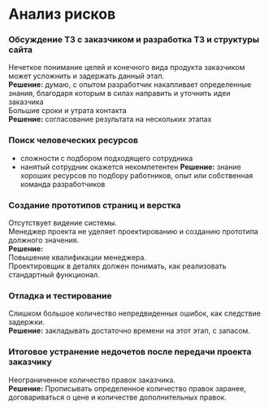 # Анализ рисков 
### Обсуждение ТЗ с заказчиком и разработка ТЗ и структуры сайта
Нечеткое понимание целей и конечного вида продукта заказчиком может усложнить и задержать данный этап.  
**Решение:** думаю, с опытом разработчик накапливает определенные знания, благодаря которым в силах направить и уточнить идеи заказчика  
Большие сроки и утрата контакта  
**Решение:** согласование результата на нескольких этапах   
### Поиск человеческих ресурсов
- сложности с подбором подходящего сотрудника
- нанятый сотрудник окажется некомпетентен
**Решение:** знание хороших ресурсов по подбору работников, опыт или собственная команда разработчиков 
### Создание прототипов страниц и верстка
Отсутствует видение системы.  
Менеджер проекта не уделяет проектированию и созданию прототипа должного значения.  
**Решение:**  
Повышение квалификации менеджера.  
Проектировщик в деталях должен понимать, как реализовать стандартный функционал.  
### Отладка и тестирование
Слишком большое количество непредвиденных ошибок, как следствие задержки.   
**Решение:** закладывать достаточно времени на этот этап, с запасом.  
### Итоговое устранение недочетов после передачи проекта заказчику
Неограниченное количество правок заказчика.  
**Решение:** Прописывать определенное количество правок заранее, договариваться о цене и количестве дополнительных правок.  
